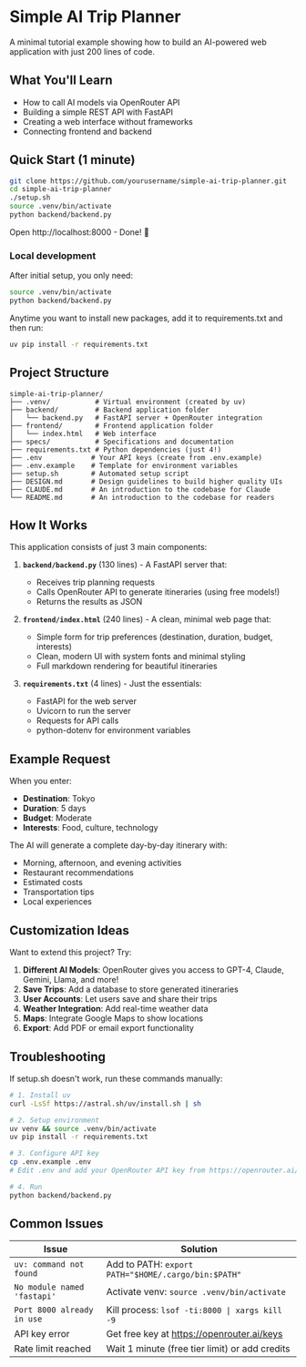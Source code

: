 # Simple AI Trip Planner

A minimal tutorial example showing how to build an AI-powered web application with just 200 lines of code.

## What You'll Learn

- How to call AI models via OpenRouter API
- Building a simple REST API with FastAPI  
- Creating a web interface without frameworks
- Connecting frontend and backend

## Quick Start (1 minute)

```bash
git clone https://github.com/yourusername/simple-ai-trip-planner.git
cd simple-ai-trip-planner
./setup.sh
source .venv/bin/activate
python backend/backend.py
```
Open http://localhost:8000 - Done! 🎉

### Local development
After initial setup, you only need:
```bash
source .venv/bin/activate
python backend/backend.py
```

Anytime you want to install new packages, add it to requirements.txt and then run:
```bash
uv pip install -r requirements.txt
```

## Project Structure
```
simple-ai-trip-planner/
├── .venv/           # Virtual environment (created by uv)
├── backend/         # Backend application folder
│   └── backend.py   # FastAPI server + OpenRouter integration
├── frontend/        # Frontend application folder
│   └── index.html   # Web interface
├── specs/           # Specifications and documentation
├── requirements.txt # Python dependencies (just 4!)
├── .env            # Your API keys (create from .env.example)
├── .env.example    # Template for environment variables
├── setup.sh        # Automated setup script
├── DESIGN.md       # Design guidelines to build higher quality UIs 
├── CLAUDE.md       # An introduction to the codebase for Claude
└── README.md       # An introduction to the codebase for readers
```

## How It Works

This application consists of just 3 main components:

1. **`backend/backend.py`** (130 lines) - A FastAPI server that:
   - Receives trip planning requests
   - Calls OpenRouter API to generate itineraries (using free models!)
   - Returns the results as JSON

2. **`frontend/index.html`** (240 lines) - A clean, minimal web page that:
   - Simple form for trip preferences (destination, duration, budget, interests)
   - Clean, modern UI with system fonts and minimal styling
   - Full markdown rendering for beautiful itineraries

3. **`requirements.txt`** (4 lines) - Just the essentials:
   - FastAPI for the web server
   - Uvicorn to run the server
   - Requests for API calls
   - python-dotenv for environment variables

## Example Request

When you enter:
- **Destination**: Tokyo
- **Duration**: 5 days
- **Budget**: Moderate
- **Interests**: Food, culture, technology

The AI will generate a complete day-by-day itinerary with:
- Morning, afternoon, and evening activities
- Restaurant recommendations
- Estimated costs
- Transportation tips
- Local experiences

## Customization Ideas

Want to extend this project? Try:

1. **Different AI Models**: OpenRouter gives you access to GPT-4, Claude, Gemini, Llama, and more!
2. **Save Trips**: Add a database to store generated itineraries
3. **User Accounts**: Let users save and share their trips
4. **Weather Integration**: Add real-time weather data
5. **Maps**: Integrate Google Maps to show locations
6. **Export**: Add PDF or email export functionality

## Troubleshooting

If setup.sh doesn't work, run these commands manually:

```bash
# 1. Install uv
curl -LsSf https://astral.sh/uv/install.sh | sh

# 2. Setup environment
uv venv && source .venv/bin/activate
uv pip install -r requirements.txt

# 3. Configure API key
cp .env.example .env
# Edit .env and add your OpenRouter API key from https://openrouter.ai/keys

# 4. Run
python backend/backend.py
```

## Common Issues

| Issue | Solution |
|-------|----------|
| `uv: command not found` | Add to PATH: `export PATH="$HOME/.cargo/bin:$PATH"` |
| `No module named 'fastapi'` | Activate venv: `source .venv/bin/activate` |
| `Port 8000 already in use` | Kill process: `lsof -ti:8000 \| xargs kill -9` |
| API key error | Get free key at https://openrouter.ai/keys |
| Rate limit reached | Wait 1 minute (free tier limit) or add credits |